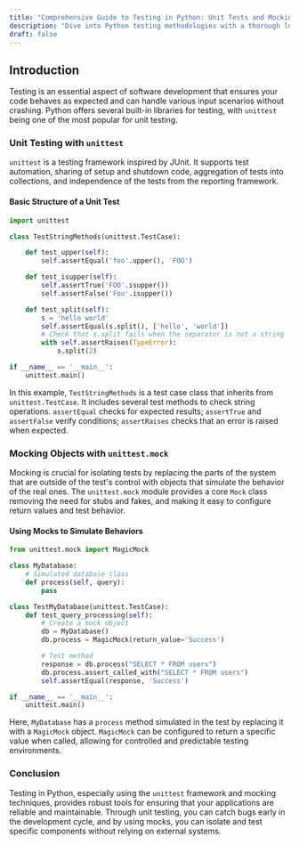```yaml
---
title: "Comprehensive Guide to Testing in Python: Unit Tests and Mocking Techniques"
description: "Dive into Python testing methodologies with a thorough look at unit testing using the unittest framework and mocking objects with unittest.mock. Learn how to build robust tests and simulate complex scenarios to ensure your code performs reliably."
draft: false
---
```


## Introduction

Testing is an essential aspect of software development that ensures your code behaves as expected and can handle various input scenarios without crashing. Python offers several built-in libraries for testing, with `unittest` being one of the most popular for unit testing.

### Unit Testing with `unittest`

`unittest` is a testing framework inspired by JUnit. It supports test automation, sharing of setup and shutdown code, aggregation of tests into collections, and independence of the tests from the reporting framework.

#### Basic Structure of a Unit Test
```python
import unittest

class TestStringMethods(unittest.TestCase):

    def test_upper(self):
        self.assertEqual('foo'.upper(), 'FOO')

    def test_isupper(self):
        self.assertTrue('FOO'.isupper())
        self.assertFalse('Foo'.isupper())

    def test_split(self):
        s = 'hello world'
        self.assertEqual(s.split(), ['hello', 'world'])
        # Check that s.split fails when the separator is not a string
        with self.assertRaises(TypeError):
            s.split(2)

if __name__ == '__main__':
    unittest.main()
```
In this example, `TestStringMethods` is a test case class that inherits from `unittest.TestCase`. It includes several test methods to check string operations. `assertEqual` checks for expected results; `assertTrue` and `assertFalse` verify conditions; `assertRaises` checks that an error is raised when expected.

### Mocking Objects with `unittest.mock`

Mocking is crucial for isolating tests by replacing the parts of the system that are outside of the test's control with objects that simulate the behavior of the real ones. The `unittest.mock` module provides a core `Mock` class removing the need for stubs and fakes, and making it easy to configure return values and test behavior.

#### Using Mocks to Simulate Behaviors
```python
from unittest.mock import MagicMock

class MyDatabase:
    # Simulated database class
    def process(self, query):
        pass

class TestMyDatabase(unittest.TestCase):
    def test_query_processing(self):
        # Create a mock object
        db = MyDatabase()
        db.process = MagicMock(return_value='Success')

        # Test method
        response = db.process("SELECT * FROM users")
        db.process.assert_called_with("SELECT * FROM users")
        self.assertEqual(response, 'Success')

if __name__ == '__main__':
    unittest.main()
```
Here, `MyDatabase` has a `process` method simulated in the test by replacing it with a `MagicMock` object. `MagicMock` can be configured to return a specific value when called, allowing for controlled and predictable testing environments.

### Conclusion

Testing in Python, especially using the `unittest` framework and mocking techniques, provides robust tools for ensuring that your applications are reliable and maintainable. Through unit testing, you can catch bugs early in the development cycle, and by using mocks, you can isolate and test specific components without relying on external systems.
